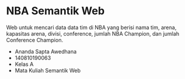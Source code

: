 # NBA Semantik Web

Web untuk mencari data data tim di NBA yang berisi nama tim, arena, kapasitas arena, divisi, conference, jumlah NBA Champion, dan jumlah Conference Champion.

- Ananda Sapta Awedhana
- 140810190063
- Kelas A
- Mata Kuliah Semantik Web